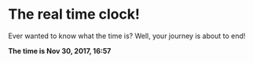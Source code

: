 # The real time clock!

Ever wanted to know what the time is? Well, your journey is about to end!

**The time is Nov 30, 2017, 16:57**